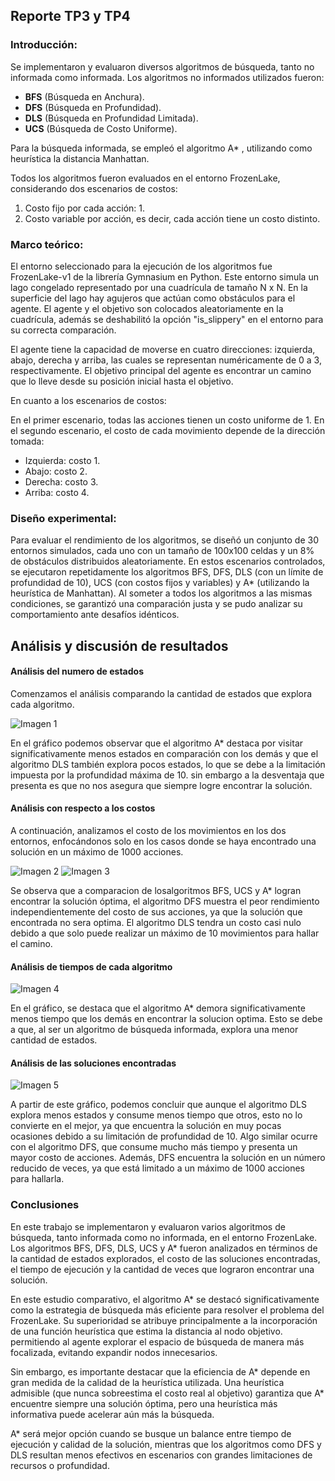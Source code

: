 ## Reporte TP3 y TP4

### Introducción:
Se implementaron y evaluaron diversos algoritmos de búsqueda, tanto no informada como informada. Los algoritmos no informados utilizados fueron:

- **BFS** (Búsqueda en Anchura).
- **DFS** (Búsqueda en Profundidad).
- **DLS** (Búsqueda en Profundidad Limitada).
- **UCS** (Búsqueda de Costo Uniforme).

Para la búsqueda informada, se empleó el algoritmo A* , utilizando como heurística la distancia Manhattan.

Todos los algoritmos fueron evaluados en el entorno FrozenLake, considerando dos escenarios de costos:

1. Costo fijo por cada acción: 1.
2. Costo variable por acción, es decir, cada acción tiene un costo distinto.

### Marco teórico:
El entorno seleccionado para la ejecución de los algoritmos fue FrozenLake-v1 de la librería Gymnasium en Python. Este entorno simula un lago congelado representado por una cuadrícula de tamaño N x N. En la superficie del lago hay agujeros que actúan como obstáculos para el agente. El agente y el objetivo son colocados aleatoriamente en la cuadrícula, además se deshabilitó la opción "is_slippery" en el entorno para su correcta comparación.

El agente tiene la capacidad de moverse en cuatro direcciones: izquierda, abajo, derecha y arriba, las cuales se representan numéricamente de 0 a 3, respectivamente. El objetivo principal del agente es encontrar un camino que lo lleve desde su posición inicial hasta el objetivo.

En cuanto a los escenarios de costos:

En el primer escenario, todas las acciones tienen un costo uniforme de 1.
En el segundo escenario, el costo de cada movimiento depende de la dirección tomada:
- Izquierda: costo 1.
- Abajo: costo 2.
- Derecha: costo 3.
- Arriba: costo 4.

### Diseño experimental:
Para evaluar el rendimiento de los algoritmos, se diseñó un conjunto de 30 entornos simulados, cada uno con un tamaño de 100x100 celdas y un 8% de obstáculos distribuidos aleatoriamente. En estos escenarios controlados, se ejecutaron repetidamente los algoritmos BFS, DFS, DLS (con un límite de profundidad de 10), UCS (con costos fijos y variables) y A* (utilizando la heurística de Manhattan). Al someter a todos los algoritmos a las mismas condiciones, se garantizó una comparación justa y se pudo analizar su comportamiento ante desafíos idénticos.

## Análisis y discusión de resultados

#### Análisis del numero de estados
Comenzamos el análisis comparando la cantidad de estados que explora cada algoritmo.

![Imagen 1](./imagenes/Numero_de_estados.png)

En el gráfico podemos observar que el algoritmo A* destaca por visitar significativamente menos estados en comparación con los demás y que el algoritmo DLS también explora pocos estados, lo que se debe a la limitación impuesta por la profundidad máxima de 10. sin embargo a la desventaja que presenta es que no nos asegura que siempre logre encontrar la solución.

#### Análisis con respecto a los costos
A continuación, analizamos el costo de los movimientos en los dos entornos, enfocándonos solo en los casos donde se haya encontrado una solución en un máximo de 1000 acciones.

![Imagen 2](./imagenes/Comparacion_costo_e1.png)
![Imagen 3](./imagenes/Comparacion_costo_e2.png)

Se observa que a comparacion de losalgoritmos BFS, UCS y A* logran encontrar la solución óptima, el algoritmo DFS muestra el peor rendimiento independientemente del costo de sus acciones, ya que la solución que encontrada no sera optima. El algoritmo DLS tendra un costo casi nulo debido a que solo puede realizar un máximo de 10 movimientos para hallar el camino.

#### Análisis de tiempos de cada algoritmo
![Imagen 4](./imagenes/Comparacion_tiempo_ejecucion.png)

En el gráfico, se destaca que el algoritmo A* demora significativamente menos tiempo que los demás en encontrar la solucion optima. Esto se debe a que, al ser un algoritmo de búsqueda informada, explora una menor cantidad de estados.

#### Análisis de las soluciones encontradas
![Imagen 5](./imagenes/Cantidad_soluciones.png)

A partir de este gráfico, podemos concluir que aunque el algoritmo DLS explora menos estados y consume menos tiempo que otros, esto no lo convierte en el mejor, ya que encuentra la solución en muy pocas ocasiones debido a su limitación de profundidad de 10. Algo similar ocurre con el algoritmo DFS, que consume mucho más tiempo y presenta un mayor costo de acciones. Además, DFS encuentra la solución en un número reducido de veces, ya que está limitado a un máximo de 1000 acciones para hallarla.

### Conclusiones

En este trabajo se implementaron y evaluaron varios algoritmos de búsqueda, tanto informada como no informada, en el entorno FrozenLake. Los algoritmos BFS, DFS, DLS, UCS y A* fueron analizados en términos de la cantidad de estados explorados, el costo de las soluciones encontradas, el tiempo de ejecución y la cantidad de veces que lograron encontrar una solución.

En este estudio comparativo, el algoritmo A* se destacó significativamente como la estrategia de búsqueda más eficiente para resolver el problema del FrozenLake. Su superioridad se atribuye principalmente a la incorporación de una función heurística que estima la distancia al nodo objetivo. permitiendo al agente explorar el espacio de búsqueda de manera más focalizada, evitando expandir nodos innecesarios.

Sin embargo, es importante destacar que la eficiencia de A* depende en gran medida de la calidad de la heurística utilizada. Una heurística admisible (que nunca sobreestima el costo real al objetivo) garantiza que A* encuentre siempre una solución óptima, pero una heurística más informativa puede acelerar aún más la búsqueda.

A* será mejor opción cuando se busque un balance entre tiempo de ejecución y calidad de la solución, mientras que los algoritmos como DFS y DLS resultan menos efectivos en escenarios con grandes limitaciones de recursos o profundidad.
